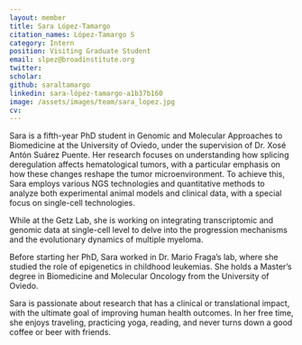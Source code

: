 ```yaml
---
layout: member
title: Sara López-Tamargo
citation_names: López-Tamargo S
category: Intern
position: Visiting Graduate Student
email: slpez@broadinstitute.org
twitter: 
scholar: 
github: saraltamargo
linkedin: sara-lópez-tamargo-a1b37b160
image: /assets/images/team/sara_lopez.jpg
cv:
---
```


Sara is a fifth-year PhD student in Genomic and Molecular Approaches to Biomedicine at the University of Oviedo, under the supervision of Dr. Xosé Antón Suárez Puente. Her research focuses on understanding how splicing deregulation affects hematological tumors, with a particular emphasis on how these changes reshape the tumor microenvironment. To achieve this, Sara employs various NGS technologies and quantitative methods to analyze both experimental animal models and clinical data, with a special focus on single-cell technologies.

While at the Getz Lab, she is working on integrating transcriptomic and genomic data at single-cell level to delve into the progression mechanisms and the evolutionary dynamics of multiple myeloma.

Before starting her PhD, Sara worked in Dr. Mario Fraga’s lab, where she studied the role of epigenetics in childhood leukemias. She holds a Master’s degree in Biomedicine and Molecular Oncology from the University of Oviedo.

Sara is passionate about research that has a clinical or translational impact, with the ultimate goal of improving human health outcomes. In her free time, she enjoys traveling, practicing yoga, reading, and never turns down a good coffee or beer with friends.
